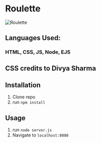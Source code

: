 # Roulette

![Roulette](thumbnail.png)

## Languages Used:
### HTML, CSS, JS, Node, EJS
## CSS credits to Divya Sharma
## Installation

1. Clone repo
2. run `npm install`

## Usage

1. run `node server.js`
2. Navigate to `localhost:8080`
